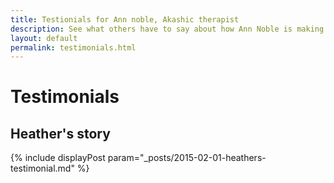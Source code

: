 ```yaml
---
title: Testionials for Ann noble, Akashic therapist
description: See what others have to say about how Ann Noble is making a differance in their lives. 
layout: default
permalink: testimonials.html
---
```


# Testimonials


## Heather's story

{% include displayPost param="_posts/2015-02-01-heathers-testimonial.md" %}
